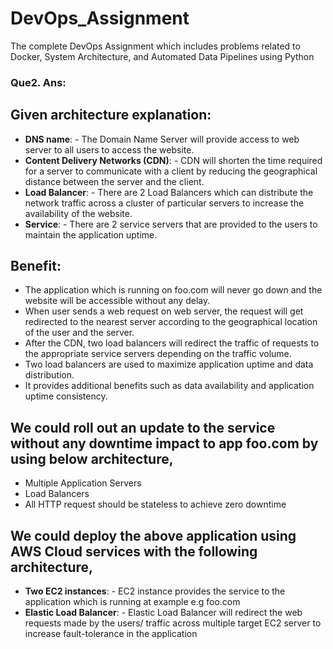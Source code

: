 # DevOps_Assignment
The complete DevOps Assignment which includes problems related to Docker, System Architecture, and Automated Data Pipelines using Python

### Que2. Ans: 
 
## Given architecture explanation:
-	**DNS name**: - The Domain Name Server will provide access to web server to all users to access the website.
- **Content Delivery Networks (CDN)**: - CDN will shorten the time required for a server to communicate with a client by reducing the geographical distance between the server and the client.
-	**Load Balancer**: - There are 2 Load Balancers which can distribute the network traffic across a cluster of particular servers to increase the availability of the website.
-	**Service**: - There are 2 service servers that are provided to the users to maintain the application uptime.

## Benefit:
- The application which is running on foo.com will never go down and the website will be accessible without any delay.
- When user sends a web request on web server, the request will get redirected to the nearest server according to the geographical location of the user and the server.
- After the CDN, two load balancers will redirect the traffic of requests to the appropriate service servers depending on the traffic volume.
- Two load balancers are used to maximize application uptime and data distribution.
- It provides additional benefits such as data availability and application uptime consistency.

## We could roll out an update to the service without any downtime impact to app foo.com by using below architecture,
- Multiple Application Servers
- Load Balancers
- All HTTP request should be stateless to achieve zero downtime

## We could deploy the above application using AWS Cloud services with the following architecture,
- **Two EC2 instances**: - EC2 instance provides the service to the application which is running at example e.g foo.com
- **Elastic Load Balancer**: - Elastic Load Balancer will redirect the web requests made by the users/ traffic across multiple target EC2 server to increase fault-tolerance in the application


